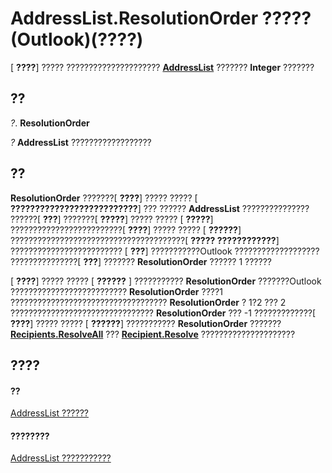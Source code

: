 
# AddressList.ResolutionOrder ????? (Outlook)(????)

[ **????**] ????? ?????????????????????  **[AddressList](84611afe-48b1-185b-df4b-0f004e7436ff.md)** ??????? **Integer** ???????


## ??

 _?_. **ResolutionOrder**

 _?_ **AddressList** ??????????????????


## ??

 **ResolutionOrder** ???????[ **????**] ????? ????? [ **??????????????????????????**] ??? ??????  **AddressList** ??????????????? ??????[ **???**] ???????[ **?????**] ????? ????? [ **?????**] ?????????????????????????[ **????**] ????? ????? [ **??????**] ???????????????????????????????????????[ **????? ????????????**] ????????????????????????? [ **???**] ???????????Outlook ??????????????????? ???????????????[ **???**] ???????  **ResolutionOrder** ?????? 1 ??????

[ **????**] ????? ????? [ **??????** ] ??????????? **ResolutionOrder** ???????Outlook ?????????????????????????? **ResolutionOrder** ????1 ??????????????????????????????????? **ResolutionOrder** ? 1?2 ??? 2 ???????????????????????????????? **ResolutionOrder** ??? -1 ?????????????[ **????**] ????? ????? [ **??????**] ??????????? **ResolutionOrder** ??????? **[Recipients.ResolveAll](82404dc6-af4e-f32d-68b2-9451328b5ca6.md)** ??? **[Recipient.Resolve](2c4f9243-2e31-642e-78a7-fe74cd73b385.md)** ?????????????????????


## ????


#### ??


[AddressList ??????](84611afe-48b1-185b-df4b-0f004e7436ff.md)
#### ????????


[AddressList ???????????](http://msdn.microsoft.com/library/49ce35c2-400b-16b0-5f74-7f7d6260e45b%28Office.15%29.aspx)